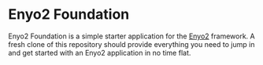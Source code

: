 Enyo2 Foundation
================

Enyo2 Foundation is a simple starter application for the [Enyo2][1] framework.
A fresh clone of this repository should provide everything you need to jump in
and get started with an Enyo2 application in no time flat.

[1]: https://enyojs.com

